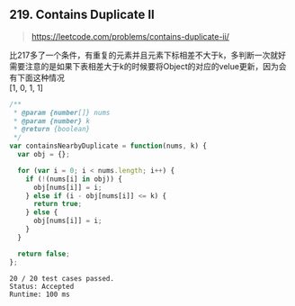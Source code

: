 ## 219. Contains Duplicate II

> https://leetcode.com/problems/contains-duplicate-ii/

比217多了一个条件，有重复的元素并且元素下标相差不大于k，多判断一次就好  
需要注意的是如果下表相差大于k的时候要将Object的对应的velue更新，因为会有下面这种情况  
[1, 0, 1, 1]

```js
/**
 * @param {number[]} nums
 * @param {number} k
 * @return {boolean}
 */
var containsNearbyDuplicate = function(nums, k) {
  var obj = {};

  for (var i = 0; i < nums.length; i++) {
    if (!(nums[i] in obj)) {
      obj[nums[i]] = i;
    } else if (i - obj[nums[i]] <= k) {
      return true;
    } else {
      obj[nums[i]] = i;
    }
  }

  return false;
};
```
```
20 / 20 test cases passed.
Status: Accepted
Runtime: 100 ms
```
